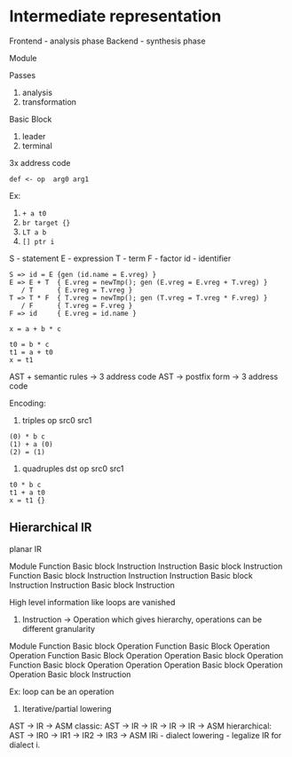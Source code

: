 # Intermediate representation

Frontend - analysis phase
Backend - synthesis phase

Module

Passes
1. analysis
1. transformation

Basic Block
1. leader
1. terminal

3x address code

`def <- op  arg0 arg1`

Ex:

1. `+ a t0`
2. `br target {}`
3. `LT a b`
4. `[] ptr i`

S - statement
E - expression
T - term
F - factor
id - identifier

```
S => id = E {gen (id.name = E.vreg) }
E => E + T  { E.vreg = newTmp(); gen (E.vreg = E.vreg + T.vreg) }
   / T      { E.vreg = T.vreg }
T => T * F  { T.vreg = newTmp(); gen (T.vreg = T.vreg * F.vreg) }
   / F      { T.vreg = F.vreg }
F => id     { E.vreg = id.name }

x = a + b * c
```

```
t0 = b * c
t1 = a + t0
x = t1
```

AST + semantic rules -> 3 address code
AST -> postfix form -> 3 address code

Encoding:

1. triples op src0 src1
  ```
  (0) * b c
  (1) + a (0)
  (2) = (1)
  ```
1. quadruples dst op src0 src1
  ```
  t0 * b c
  t1 + a t0
  x = t1 {}
  ```

## Hierarchical IR

planar IR

Module
 Function
  Basic block
    Instruction
    Instruction
  Basic block
    Instruction
 Function
   Basic block
    Instruction
    Instruction
    Instruction
  Basic block
    Instruction
    Instruction
  Basic block
    Instruction

High level information like loops are vanished

1. Instruction -> Operation which gives hierarchy, operations can be different granularity

Module
 Function
  Basic block
    Operation
      Function
        Basic Block
          Operation
          Operation
      Function
        Basic Block
          Operation
    Operation
  Basic block
    Operation
 Function
   Basic block
    Operation
    Operation
    Operation
  Basic block
    Operation
    Operation
  Basic block
    Instruction

Ex: loop can be an operation

1. Iterative/partial lowering

AST -> IR -> ASM
classic: AST -> IR -> IR -> IR -> IR -> ASM
hierarchical: AST -> IR0 -> IR1 -> IR2 -> IR3 -> ASM
IRi - dialect
lowering - legalize IR for dialect i.
